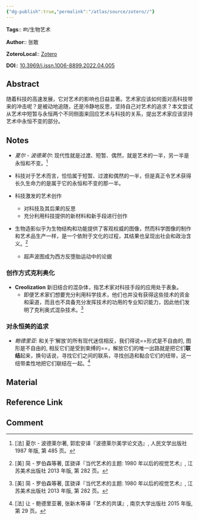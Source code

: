 ```yaml
---
{"dg-publish":true,"permalink":"/atlas/source/zotero//"}
---
```



**Tags**:: #t/生物艺术 

**Author**:: 张敢

**ZoteroLocal**:: [Zotero](zotero://select/library/items/6JP67IUI)

**DOI**:: [10.3969/j.issn.1006-8899.2022.04.005](https://kns.cnki.net/kcms/detail/detail.aspx?dbcode=CJFD&dbname=CJFDLAST2022&filename=MSGC202204003&uniplatform=NZKPT&v=VLcevZd125usHiHArhtF4sg_39BqUTTHNz7JSvPG9gJIqfZUSgNzQEGaLlr6jpHs)

## Abstract

随着科技的高速发展，它对艺术的影响也日益显著。艺术家应该如何面对高科技带来的冲击呢？是被动地追随，还是冷静地反思，坚持自己对艺术的追求？本文尝试从艺术中短暂与永恒两个不同侧面来回应艺术与科技的关系，提出艺术家应该坚持艺术中永恒不变的部分。

## Notes

- *夏尔 - 波德莱尔*: 现代性就是过渡、短暂、偶然，就是艺术的一半，另一半是永恒和不变。[^1]
- 科技对于艺术而言，恰恰属于短暂、过渡和偶然的一半，但是真正令艺术获得长久生命力的是属于它的永恒和不变的那一半。

- 科技激发的艺术创作
	- 对科技及其后果的反思
	- 充分利用科技提供的新材料和新手段进行创作

- 生物造影似乎为生物结构和功能提供了客观权威的图像，然而科学图像的制作和艺术品生产一样，是一个依附于文化的过程，其结果也呈现出社会和政治含义。[^2]
	- 超声波图成为西方反堕胎运动中的论据

### 创作方式克利奥化

- **Creolization** 新旧结合的混杂体，指艺术家对科技手段的应用处于表象。
	- 即便艺术家们想要充分利用科学技术，他们也并没有获得这些技术的资金和渠道，而且也不具备充分发挥技术的功用的专业知识能力，因此他们发明了克利奥式混杂技术。[^2]

### 对永恒美的追求

- *鲍德里亚*: 和关于‘解放’的所有现代迷信相反，我们得说==形式是不自由的, 图形是不自由的, 相反它们是受到束缚的==，解放它们的唯一出路就是把它们**联结**起来，换句话说，寻找它们之间的联系，寻找创造和黏合它们的纽带，这一纽带柔性地把它们联结在一起。[^3]

## Material

## Reference Link

## Comment

[^1]: [法] 夏尔 - 波德莱尔著, 郭宏安译『波德莱尔美学论文选』, 人民文学出版社 1987 年版, 第 485 页。
[^2]: [美] 简 - 罗伯森等著, 匡骁译『当代艺术的主题: 1980 年以后的视觉艺术』, 江苏美术出版社 2013 年版, 第 282 页。
[^3]: [法] 让 - 鲍德里亚著, 张新木等译『艺术的共谋』, 南京大学出版社 2015 年版, 第 29 页。
